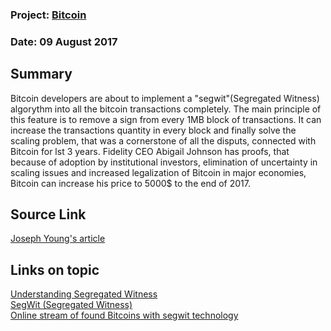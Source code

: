 ### Project: [Bitcoin](../projects/bitcoin.md)
### Date: 09 August 2017
## Summary
Bitcoin developers are about to implement a "segwit"(Segregated Witness) algorythm into all the bitcoin transactions completely. The main principle of this feature is to remove a sign from every 1MB block of transactions. It can increase the transactions quantity in every block and finally solve the scaling problem, that was a cornerstone of all the disputs, connected with Bitcoin for lst 3 years. Fidelity CEO Abigail Johnson has proofs, that because of adoption by institutional investors, elimination of uncertainty in scaling issues and increased legalization of Bitcoin in major economies, Bitcoin can increase his price to 5000$ to the end of 2017.
## Source Link
[Joseph Young's article](https://cointelegraph.com/news/bitcoin-price-will-likely-increase-to-5000-post-segwit-reasons-trends)
## Links on topic
[Understanding Segregated Witness](https://segwit.org/understanding-segregated-witness-905cc712c692)  
[SegWit (Segregated Witness)](http://www.investopedia.com/terms/s/segwit-segregated-witness.asp)  
[Online stream of found Bitcoins with segwit technology](https://xbt.eu)
